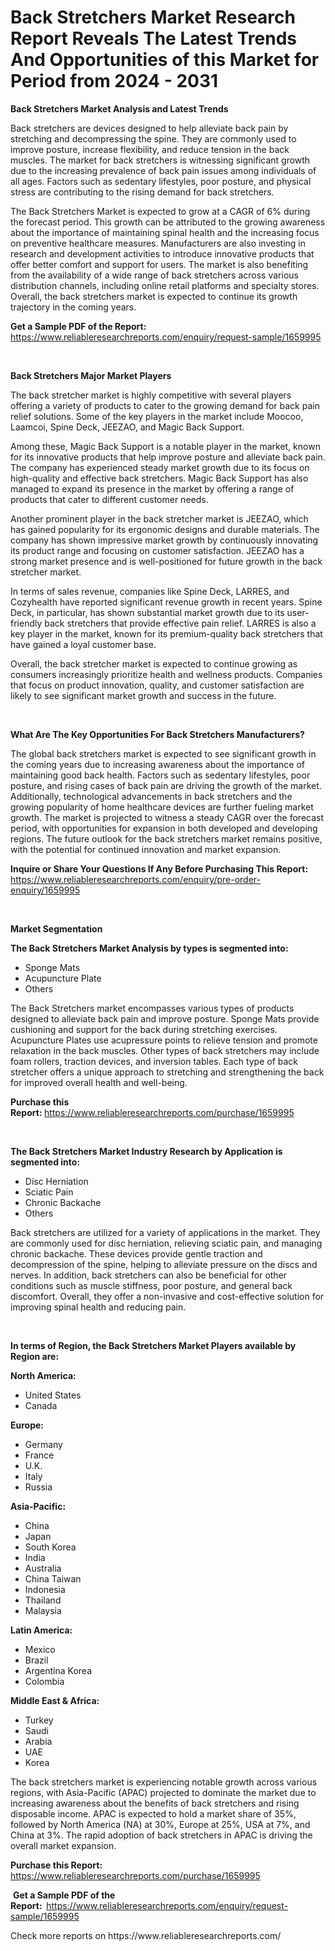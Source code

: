 <p><h1>Back Stretchers Market Research Report Reveals The Latest Trends And Opportunities of this Market for Period from 2024 - 2031</h1></p><p><strong>Back Stretchers Market Analysis and Latest Trends</strong></p>
<p><p>Back stretchers are devices designed to help alleviate back pain by stretching and decompressing the spine. They are commonly used to improve posture, increase flexibility, and reduce tension in the back muscles. The market for back stretchers is witnessing significant growth due to the increasing prevalence of back pain issues among individuals of all ages. Factors such as sedentary lifestyles, poor posture, and physical stress are contributing to the rising demand for back stretchers.</p><p>The Back Stretchers Market is expected to grow at a CAGR of 6% during the forecast period. This growth can be attributed to the growing awareness about the importance of maintaining spinal health and the increasing focus on preventive healthcare measures. Manufacturers are also investing in research and development activities to introduce innovative products that offer better comfort and support for users. The market is also benefiting from the availability of a wide range of back stretchers across various distribution channels, including online retail platforms and specialty stores. Overall, the back stretchers market is expected to continue its growth trajectory in the coming years.</p></p>
<p><strong>Get a Sample PDF of the Report:&nbsp;</strong> <a href="https://www.reliableresearchreports.com/enquiry/request-sample/1659995">https://www.reliableresearchreports.com/enquiry/request-sample/1659995</a></p>
<p>&nbsp;</p>
<p><strong>Back Stretchers Major Market Players</strong></p>
<p><p>The back stretcher market is highly competitive with several players offering a variety of products to cater to the growing demand for back pain relief solutions. Some of the key players in the market include Moocoo, Laamcoi, Spine Deck, JEEZAO, and Magic Back Support.</p><p>Among these, Magic Back Support is a notable player in the market, known for its innovative products that help improve posture and alleviate back pain. The company has experienced steady market growth due to its focus on high-quality and effective back stretchers. Magic Back Support has also managed to expand its presence in the market by offering a range of products that cater to different customer needs.</p><p>Another prominent player in the back stretcher market is JEEZAO, which has gained popularity for its ergonomic designs and durable materials. The company has shown impressive market growth by continuously innovating its product range and focusing on customer satisfaction. JEEZAO has a strong market presence and is well-positioned for future growth in the back stretcher market.</p><p>In terms of sales revenue, companies like Spine Deck, LARRES, and Cozyhealth have reported significant revenue growth in recent years. Spine Deck, in particular, has shown substantial market growth due to its user-friendly back stretchers that provide effective pain relief. LARRES is also a key player in the market, known for its premium-quality back stretchers that have gained a loyal customer base.</p><p>Overall, the back stretcher market is expected to continue growing as consumers increasingly prioritize health and wellness products. Companies that focus on product innovation, quality, and customer satisfaction are likely to see significant market growth and success in the future.</p></p>
<p>&nbsp;</p>
<p><strong>What Are The Key Opportunities For Back Stretchers Manufacturers?</strong></p>
<p><p>The global back stretchers market is expected to see significant growth in the coming years due to increasing awareness about the importance of maintaining good back health. Factors such as sedentary lifestyles, poor posture, and rising cases of back pain are driving the growth of the market. Additionally, technological advancements in back stretchers and the growing popularity of home healthcare devices are further fueling market growth. The market is projected to witness a steady CAGR over the forecast period, with opportunities for expansion in both developed and developing regions. The future outlook for the back stretchers market remains positive, with the potential for continued innovation and market expansion.</p></p>
<p><strong>Inquire or Share Your Questions If Any Before Purchasing This Report:</strong> <a href="https://www.reliableresearchreports.com/enquiry/pre-order-enquiry/1659995">https://www.reliableresearchreports.com/enquiry/pre-order-enquiry/1659995</a></p>
<p>&nbsp;</p>
<p><strong>Market Segmentation</strong></p>
<p><strong>The Back Stretchers Market Analysis by types is segmented into:</strong></p>
<p><ul><li>Sponge Mats</li><li>Acupuncture Plate</li><li>Others</li></ul></p>
<p><p>The Back Stretchers market encompasses various types of products designed to alleviate back pain and improve posture. Sponge Mats provide cushioning and support for the back during stretching exercises. Acupuncture Plates use acupressure points to relieve tension and promote relaxation in the back muscles. Other types of back stretchers may include foam rollers, traction devices, and inversion tables. Each type of back stretcher offers a unique approach to stretching and strengthening the back for improved overall health and well-being.</p></p>
<p><strong>Purchase this Report:&nbsp;</strong><a href="https://www.reliableresearchreports.com/purchase/1659995">https://www.reliableresearchreports.com/purchase/1659995</a></p>
<p>&nbsp;</p>
<p><strong>The Back Stretchers Market Industry Research by Application is segmented into:</strong></p>
<p><ul><li>Disc Herniation</li><li>Sciatic Pain</li><li>Chronic Backache</li><li>Others</li></ul></p>
<p><p>Back stretchers are utilized for a variety of applications in the market. They are commonly used for disc herniation, relieving sciatic pain, and managing chronic backache. These devices provide gentle traction and decompression of the spine, helping to alleviate pressure on the discs and nerves. In addition, back stretchers can also be beneficial for other conditions such as muscle stiffness, poor posture, and general back discomfort. Overall, they offer a non-invasive and cost-effective solution for improving spinal health and reducing pain.</p></p>
<p>&nbsp;</p>
<p><strong>In terms of Region, the Back Stretchers Market Players available by Region are:</strong></p>
<p>
    <p> <strong> North America: </strong>
        <ul>
            <li>United States</li>
            <li>Canada</li>
        </ul>
        </p> 
    <p> <strong> Europe: </strong>
        <ul>
            <li>Germany</li>
            <li>France</li>
            <li>U.K.</li>
            <li>Italy</li>
            <li>Russia</li>
        </ul>
        </p> 
    <p> <strong> Asia-Pacific: </strong>
        <ul>
            <li>China</li>
            <li>Japan</li>
            <li>South Korea</li>
            <li>India</li>
            <li>Australia</li>
            <li>China Taiwan</li>
            <li>Indonesia</li>
            <li>Thailand</li>
            <li>Malaysia</li>
        </ul>
        </p> 
    <p> <strong> Latin America: </strong>
        <ul>
            <li>Mexico</li>
            <li>Brazil</li>
            <li>Argentina Korea</li>
            <li>Colombia</li>
        </ul>
        </p> 
    <p> <strong> Middle East & Africa: </strong>
        <ul>
            <li>Turkey</li>
            <li>Saudi</li>
            <li>Arabia</li>
            <li>UAE</li>
            <li>Korea</li>
        </ul>
    </p>
    </p>
<p><p>The back stretchers market is experiencing notable growth across various regions, with Asia-Pacific (APAC) projected to dominate the market due to increasing awareness about the benefits of back stretchers and rising disposable income. APAC is expected to hold a market share of 35%, followed by North America (NA) at 30%, Europe at 25%, USA at 7%, and China at 3%. The rapid adoption of back stretchers in APAC is driving the overall market expansion.</p></p>
<p><strong>Purchase this Report: </strong><a href="https://www.reliableresearchreports.com/purchase/1659995">https://www.reliableresearchreports.com/purchase/1659995</a></p>
<p>&nbsp;<strong>Get a Sample PDF of the Report:&nbsp;&nbsp;</strong><a href="https://www.reliableresearchreports.com/enquiry/request-sample/1659995">https://www.reliableresearchreports.com/enquiry/request-sample/1659995</a></p>
<p><strong></strong></p>
<p>Check more reports on https://www.reliableresearchreports.com/</p>